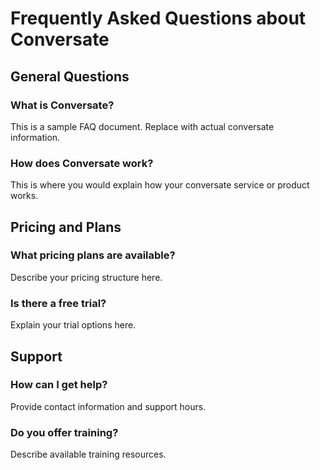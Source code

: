 # Frequently Asked Questions about Conversate

## General Questions

### What is Conversate?
This is a sample FAQ document. Replace with actual conversate information.

### How does Conversate work?
This is where you would explain how your conversate service or product works.

## Pricing and Plans

### What pricing plans are available?
Describe your pricing structure here.

### Is there a free trial?
Explain your trial options here.

## Support

### How can I get help?
Provide contact information and support hours.

### Do you offer training?
Describe available training resources.
